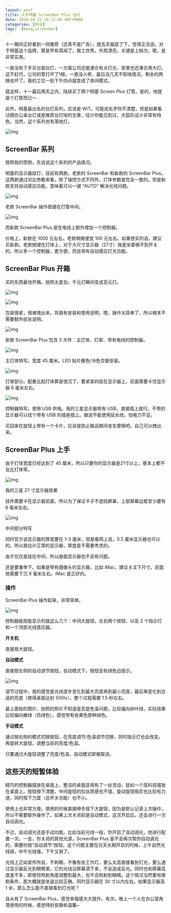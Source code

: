 ```yaml
---
layout: post
title: 入手明基 ScreenBar Plus 台灯
date: 2018-10-21 14:15:00 GMT+0000
categories: [外设]
tags:  [benq,screenbar]
---
```


十一期间正好看到一则推荐（还真不是广告），就去天猫逛了下，觉得正合适。对于明基这个品牌，算是早有耳闻了，做工优秀，外观漂亮，关键是上档次。嗯，是非常实用。

一直没有下手买台面台灯，一方面公司还能凑合有点灯光，家里也还凑合用大灯。这不赶巧，公司的管灯坏了1根，一直没人修，最后没几天不知啥情况，剩余的两根也坏了。我的工位一到下午四点就变成了夜间模式。

<!-- more -->

就这样，十一最后两天之内，陆续买了两个明基 Screen Plus 灯管。是的，他就是个灯管而已～

此外，明基最出名的台灯系列，应该是 WiT。可能说名字你不清楚，但是如果看过晒办公桌台灯或是推荐台灯啥的文章，估计你能见到过，大弧形设计非常有特色。当然，这个系列也有落地灯。

![img](https://cdn0.yukapril.com/blog/20181021-benq-1.jpg-wm.white)

## ScreenBar 系列

按照我的惯例，先说说这个系列的产品情况。

明基的显示器挂灯，目前有两款。老款的 ScreenBar 和新款的 ScreenBar Plus。这两款通过对比参数来看，除了操控方式不同外，灯体参数是完全一致的。但是新款支持自动感应功能，意味着可以一键 “AUTO” 解决光线问题。

![img](https://cdn0.yukapril.com/blog/20181021-benq-2.jpg-wm.white)

老款 ScreenBar 操作按键在灯管中间。

![img](https://cdn0.yukapril.com/blog/20181021-benq-3.jpg-wm.white)

而新款 ScreenBar Plus 是在电线上额外增加一个控制器。

价格上，新款在 1000 元左右。老款稍微便宜 100 元左右。如果想买的话，建议买新款。老款按键在灯体上，对于大尺寸显示器（27寸）我是坐着够不到开关的。所以多一个控制器，更方便，而且带有自动感应灯光功能。

## ScreenBar Plus 开箱

买的东西最怕开箱。拍照太差劲，千元灯瞬间变成百元灯。

![img](https://cdn0.yukapril.com/blog/20181021-benq-4.jpg-wm.white)

![img](https://cdn0.yukapril.com/blog/20181021-benq-5.jpg-wm.white)

包装很紧，很难拽出来。背面有安装和使用说明，嗯，操作太简单了，所以根本不需要额外纸张说明。

![img](https://cdn0.yukapril.com/blog/20181021-benq-6.jpg-wm.white)

新款 ScreenBar Plus 包含 3 大件：主灯体、灯架、带有电线的控制器。

![img](https://cdn0.yukapril.com/blog/20181021-benq-7.jpg-wm.white)

主灯体特写。宽度 45 厘米。LED 贴片暖色/冷色交替安装。

![img](https://cdn0.yukapril.com/blog/20181021-benq-8.jpg-wm.white)

灯架部分。配重比起灯体算是很沉了。要紧紧的挂在显示器上。前面需要卡住显示器 6 毫米左右。

![img](https://cdn0.yukapril.com/blog/20181021-benq-9.jpg-wm.white)

控制器特写。使用 USB 供电。我的三星显示器带有 USB，直接插上就行。不带的显示器可以找个带有 USB 的插座插上。据说不能使用延长线，怕电力不足。

买回来在旋钮上带有一个卡片，应该是防止搬运期间发生摩擦吧。自己可以拽出来。

## ScreenBar Plus 上手

由于灯体宽度已经达到了 45 厘米，所以只要你的显示器是21寸以上，基本上都不会比灯体窄。

![img](https://cdn0.yukapril.com/blog/20181021-benq-10.jpg-wm.white)

我的三星 27 寸显示器效果

挂件需要卡在显示器前面，所以为了保证卡子不遮挡屏幕，上部屏幕边框至少要有 6 毫米左右。

![img](https://cdn0.yukapril.com/blog/20181021-benq-11.jpg-wm.white)

中间部分特写

同时官方说显示器的厚度要在 1-3 厘米，但是看网上说，0.5 厘米显示器也可以的。所以我估计正常的显示器，厚度是不需要考虑的。

由于仅仅是挂在中间，所以曲面显示器也不会有问题。

还是要重申下。如果是带有摄像头的显示器，比如 iMac，建议关注下尺寸。前面他需要下沉 6 毫米左右。iMac 是正好的。

### 操作

ScreenBar Plus 操作起来，非常简单。

![img](https://cdn0.yukapril.com/blog/20181021-benq-12.jpg-wm.white)

控制器能按能显示的就这么几个：中间大旋钮，左右两个按钮，以及 2 个指示灯和一个顶部光线感应器。

**开关机**

直接按大旋钮。

**自动模式**

直接按左侧的自动调节按钮，自动模式下，按钮会有绿色边提示。

![img](https://cdn0.yukapril.com/blog/20181021-benq-13.gif-wm.white)

调节过程中，我的感觉是光线逐步变化到最大亮度再到最小亮度，最后再变化到合适的亮度（使得桌面达到 500lx）。整个过程需要 1.5 秒左右。

最上面拍的图片，拍照的照片不知道是否是色温问题，比较偏向树叶绿，实际效果比较偏向嫩绿（亮绿色），感觉带有些黄色那种绿色。

**手动模式**

通过按右侧的模式切换按钮，在亮度调节/色温调节切换，同时指示灯也会改变。再旋转大旋钮，调整当前的亮度/色温。

只要通过大旋钮调整了亮度/色温，自动模式即被取消。

## 这些天的短暂体验

精巧的控制器摆放在桌面上，整洁的桌面显得有了一丝灵动，犹如一个高科技摆放在桌面上。按钮按下清脆，中间旋钮的拉丝质感也不错，旋动旋钮阻尼也比较有力道，同时按下力度（总开关功能）也不小。

使用上也非常方便。使用的时候直接伸手按下大旋钮，因为是默认记录上次操作，所以不需要额外操作了。如果上次关闭前是自动模式，这次开启后，还会进行一次自动调光。

不过，自动调光还是手动功能。比如当前光线一般，你开启了自动调光，他进行配置一次。一会，你关闭的其他光源，ScreenBar Plus 是不会再次帮你自动调光的，需要你按“自动调节”按钮。这个问题主要在白天长期开启的时候，上午自然光线弱，中午光线强，下午又弱了。

光线上正如宣传所说，不刺眼。不像有些工作灯，要么太高直接看到灯光，要么通过显示器反光到眼睛里。它的光线沿屏幕洒下来，不会造成反光。同时也和屏幕高度差不多，即使将照射角度调整到最大，也不会照射到眼睛。这个情况当然要有限制条件，那大概就是坐姿比较正确，同时显示器在 30 寸以内左右。如果显示器高 1 米，那么怎么能不直接看到灯光呢？

自从有了 ScreenBar Plus，感觉幸福感大大提升。有次，晚上一个人在办公室角落使用的时候，感觉特别安静和温馨~